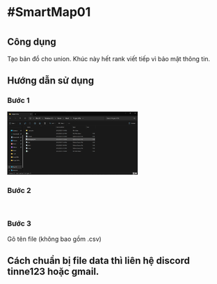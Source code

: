 <h1>#SmartMap01<h1>
<h2>Công dụng</h1>
Tạo bản đồ cho union.
Khúc này hết rank viết tiếp vì bảo mật thông tin.
<h2>Hướng dẫn sử dụng</h2>
<h3>Bước 1</h3>
<img src="Screenshot_1.png" alt="Scatter Plot" width="300">
<h3>Bước 2</h3>
<img>
<h3>Bước 3</h3>
Gõ tên file (không bao gồm .csv)
<h2>Cách chuẩn bị file data thì liên hệ discord tinne123 hoặc gmail.</h2>
